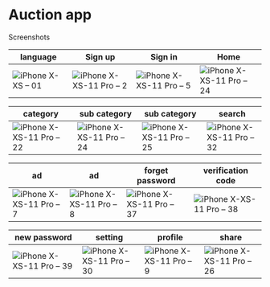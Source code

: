 # Auction app 
  Screenshots
  
| language  | Sign up | Sign in | Home 
| ------------- | ------------- | ------------- | -------------
| ![iPhone X-XS – 01](https://user-images.githubusercontent.com/50178221/84969014-15b90580-b118-11ea-8632-a273a2f99b0a.png)  | ![iPhone X-XS-11 Pro – 2](https://user-images.githubusercontent.com/50178221/84969044-28cbd580-b118-11ea-8430-886ae9df5e8e.png)  | ![iPhone X-XS-11 Pro – 5](https://user-images.githubusercontent.com/50178221/84969055-2f5a4d00-b118-11ea-85f4-db38797f42d8.png) | ![iPhone X-XS-11 Pro – 24](https://user-images.githubusercontent.com/50178221/84969069-38e3b500-b118-11ea-84d9-947e2c7d5925.png)

| category  | sub category | sub category | search 
| ------------- | ------------- | ------------- | -------------
| ![iPhone X-XS-11 Pro – 22](https://user-images.githubusercontent.com/50178221/84969092-4600a400-b118-11ea-8a84-f54eea70b355.png)  | ![iPhone X-XS-11 Pro – 24](https://user-images.githubusercontent.com/50178221/84969142-60d31880-b118-11ea-90a7-cb9b3b44a00a.png)  | ![iPhone X-XS-11 Pro – 25](https://user-images.githubusercontent.com/50178221/84969162-6a5c8080-b118-11ea-93ee-f399b55da177.png) | ![iPhone X-XS-11 Pro – 32](https://user-images.githubusercontent.com/50178221/84969238-924be400-b118-11ea-9f93-9cb3c7a45ba7.png)

| ad  | ad | forget password | verification code 
| ------------- | ------------- | ------------- | -------------
| ![iPhone X-XS-11 Pro – 7](https://user-images.githubusercontent.com/50178221/84969285-a5f74a80-b118-11ea-8f84-9cb217624875.png)  | ![iPhone X-XS-11 Pro – 8](https://user-images.githubusercontent.com/50178221/84969293-a7c10e00-b118-11ea-9bf3-361a3b7b283c.png)  | ![iPhone X-XS-11 Pro – 37](https://user-images.githubusercontent.com/50178221/84969335-befffb80-b118-11ea-9694-bec7a4857c1c.png) | ![iPhone X-XS-11 Pro – 38](https://user-images.githubusercontent.com/50178221/84969388-dd65f700-b118-11ea-837e-12fa2cc03aa7.png)

| new password  | setting | profile | share
| ------------- | ------------- | ------------- | -------------
| ![iPhone X-XS-11 Pro – 39](https://user-images.githubusercontent.com/50178221/84969447-06868780-b119-11ea-90ea-5c2deb6919a4.png)  | ![iPhone X-XS-11 Pro – 30](https://user-images.githubusercontent.com/50178221/84969473-12724980-b119-11ea-937a-dfac3391f734.png)  | ![iPhone X-XS-11 Pro – 9](https://user-images.githubusercontent.com/50178221/84969556-3df53400-b119-11ea-9d11-07576e3fdf3c.png) | ![iPhone X-XS-11 Pro – 26](https://user-images.githubusercontent.com/50178221/84969509-25851980-b119-11ea-8fd1-44ff20969858.png)

